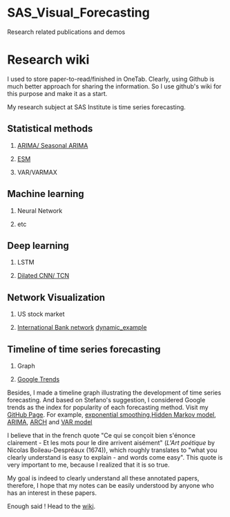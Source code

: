 # SAS_Visual_Forecasting
Research related publications and demos


Research wiki
=============

I used to store paper-to-read/finished in OneTab. Clearly, using Github is much better approach for sharing the information. 
So I use github's wiki for this purpose and make it as a start.

My research subject at SAS Institute is time series forecasting.  

## Statistical methods

1. [ARIMA/ Seasonal ARIMA](https://github.com/BIRAN/SAS_Visual_Forecasting/blob/master/statistical_method/SARIMA_demo.ipynb)

2. [ESM](https://github.com/BIRAN/SAS_Visual_Forecasting/blob/master/statistical_method/ESM_demo.ipynb)

3. VAR/VARMAX

## Machine learning

1. Neural Network

2. etc

## Deep learning

1. LSTM

2. [Dilated CNN/ TCN](https://github.com/BIRAN/SAS_Visual_Forecasting/wiki/dilated-CNN)

## Network Visualization

1. US stock market

2. [International Bank network](https://biran.github.io/Overview-of-time-series-forecasting/network/) [dynamic_example](https://biran.github.io/Overview-of-time-series-forecasting/network_dynamic/)

## Timeline of time series forecasting

1. Graph

2. [Google Trends](https://biran.github.io/Overview-of-time-series-forecasting/)


Besides, I made a timeline graph illustrating the development of time series forecasting. And based on Stefano's suggestion, I considered Google trends as the index for popularity of each forecasting method. Visit my [GitHub Page](https://biran.github.io/Overview-of-time-series-forecasting/). For example, [exponential smoothing](https://biran.github.io/Overview-of-time-series-forecasting/esm/),[Hidden Markov model](https://biran.github.io/Overview-of-time-series-forecasting/hmm/), [ARIMA](https://biran.github.io/Overview-of-time-series-forecasting/arima/), [ARCH](https://biran.github.io/Overview-of-time-series-forecasting/arch/) and [VAR model](https://biran.github.io/Overview-of-time-series-forecasting/var/)

I believe that in the french quote "Ce qui se conçoit bien s'énonce clairement - Et les mots pour le dire arrivent aisément" (*L'Art poétique* by Nicolas Boileau-Despréaux (1674)), which roughly translates to "what you clearly understand is easy to explain - and words come easy". This quote is very important to me, because I realized that it is so true.

My goal is indeed to clearly understand all these annotated papers, therefore, I hope that my notes can be easily understood by anyone who has an interest in these papers.

Enough said ! Head to the [wiki](https://github.com/BIRAN/SAS_Visual_Forecasting/wiki).


